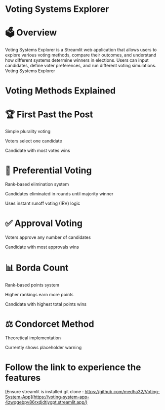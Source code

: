 # Voting Systems Explorer

# 🗳️ Overview

Voting Systems Explorer is a Streamlit web application that allows users to explore various voting methods, compare their outcomes, and understand how different systems determine winners in elections. Users can input candidates, define voter preferences, and run different voting simulations.
Voting Systems Explorer

# Voting Methods Explained

# 🏆 First Past the Post
Simple plurality voting

Voters select one candidate

Candidate with most votes wins

# 🔄 Preferential Voting
Rank-based elimination system

Candidates eliminated in rounds until majority winner

Uses instant runoff voting (IRV) logic

# ✅ Approval Voting
Voters approve any number of candidates

Candidate with most approvals wins

# 📊 Borda Count
Rank-based points system

Higher rankings earn more points

Candidate with highest total points wins

# ⚖️ Condorcet Method 
Theoretical implementation

Currently shows placeholder warning

# Follow the link to experience the features 
[Ensure streamlit is installed
git clone : https://github.com/medha32/Voting-System-App](https://voting-system-app-4zwqgebpv86rxdjdtjygpt.streamlit.app/)
